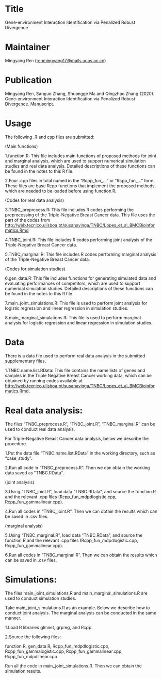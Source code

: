 # Title
Gene-environment Interaction Identification via Penalized Robust Divergence

# Maintainer
Mingyang Ren (renmingyang17@mails.ucas.ac.cn)

# Publication
Mingyang Ren, Sanguo Zhang, Shuangge Ma and Qingzhao Zhang (2020). Gene-environment Interaction Identification via Penalized Robust Divergence. Manuscript.

# Usage
The following .R and cpp files are submitted:

(Main functions)

1.function.R: This file includes main functions of proposed methods for joint and marginal analysis, which are used to support numerical simulation studies and real data analysis. Detailed descriptions of these functions can be found in the notes to this R file.

2.Four .cpp files in total named in the “Rcpp_fun_...” or “Rcpp_fun_...” form: These files are base Rcpp functions that implement the proposed methods, which are needed to be loaded before using function.R.

(Codes for real data analysis)

3.TNBC_preprocess.R: This file includes R codes performing the preprocessing of the Triple-Negative Breast Cancer data. This file uses the part of the codes from <http://web.tecnico.ulisboa.pt/susanavinga/TNBC/Lopes_et_al_BMCBioinformatics.Rmd>

4.TNBC_joint.R: This file includes R codes performing joint analysis of the Triple-Negative Breast Cancer data.

5.TNBC_marginal.R: This file includes R codes performing marginal analysis of the Triple-Negative Breast Cancer data.

(Codes for simulation studies)

6.gen_data.R: This file includes functions for generating simulated data and evaluating performances of competitors, which are used to support numerical simulation studies. Detailed descriptions of these functions can be found in the notes to this R file.

7.main_joint_simulations.R: This file is used to perform joint analysis for logistic regression and linear regression in simulation studies.

8.main_marginal_simulations.R: This file is used to perform marginal analysis for logistic regression and linear regression in simulation studies.

# Data
There is a data file used to perform real data analysis in the submitted supplementary files.

1.TNBC.name.list.RData: This file contains the name lists of genes and samples in the Triple Negative Breast Cancer working data, which can be obtained by running codes available at <http://web.tecnico.ulisboa.pt/susanavinga/TNBC/Lopes_et_al_BMCBioinformatics.Rmd>.

# Real data analysis:
The files “TNBC_preprocess.R”, “TNBC_joint.R”, “TNBC_marginal.R” can be used to conduct real data analysis. 

For Triple-Negative Breast Cancer data analysis, below we describe the procedure.

1.Put the data file “TNBC.name.list.RData” in the working directory, such as “case_study”.

2.Run all code in “TNBC_preprocess.R”. Then we can obtain the working data saved as "TNBC.RData".

(joint analysis)

3.Using “TNBC_joint.R”, load data “TNBC.RData”, and source the function.R and the relevant .cpp files (Rcpp_fun_mdpdlogistic.cpp, Rcpp_fun_gammalinear.cpp).

4.Run all codes in “TNBC_joint.R”. Then we can obtain the results which can be saved in .csv files.

(marginal analysis)

5.Using “TNBC_marginal.R”, load data “TNBC.RData”, and source the function.R and the relevant .cpp files (Rcpp_fun_mdpdlogistic.cpp, Rcpp_fun_gammalinear.cpp).

6.Run all codes in “TNBC_marginal.R”. Then we can obtain the results which can be saved in .csv files.


# Simulations:
The files main_joint_simulations.R and main_marginal_simulations.R are used to conduct simulation studies.

Take main_joint_simulations.R as an example. Below we describe how to conduct joint analysis. The marginal analysis can be conducted in the same manner.

1.Load R libraries glmnet, grpreg, and Rcpp. 

2.Source the following files: 

function.R, gen_data.R,	Rcpp_fun_mdpdlogistic.cpp, Rcpp_fun_gammalogistic.cpp, Rcpp_fun_gammalinear.cpp, Rcpp_fun_mdpdlinear.cpp.

Run all the code in main_joint_simulations.R. Then we can obtain the simulation results.
